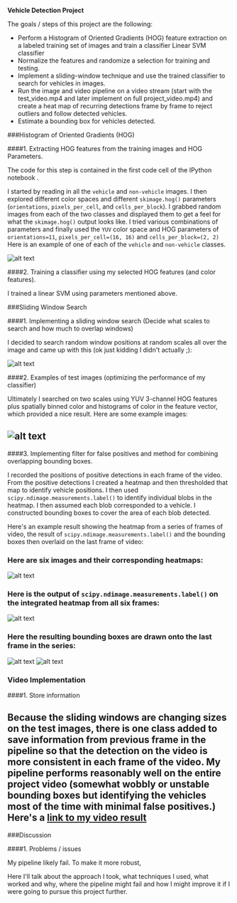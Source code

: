 **Vehicle Detection Project**

The goals / steps of this project are the following:

* Perform a Histogram of Oriented Gradients (HOG) feature extraction on a labeled training set of images and train a classifier Linear SVM classifier
* Normalize the features and randomize a selection for training and testing.
* Implement a sliding-window technique and use the trained classifier to search for vehicles in images.
* Run the image and video pipeline on a video stream (start with the test_video.mp4 and later implement on full project_video.mp4) and create a heat map of recurring detections frame by frame to reject outliers and follow detected vehicles.
* Estimate a bounding box for vehicles detected.

###Histogram of Oriented Gradients (HOG)

####1. Extracting HOG features from the training images and HOG Parameters.

The code for this step is contained in the first code cell of the IPython notebook .  

I started by reading in all the `vehicle` and `non-vehicle` images.  I then explored different color spaces and different `skimage.hog()` parameters (`orientations`, `pixels_per_cell`, and `cells_per_block`).  I grabbed random images from each of the two classes and displayed them to get a feel for what the `skimage.hog()` output looks like.
I tried various combinations of parameters and finally used the `YUV` color space and HOG parameters of `orientations=11`, `pixels_per_cell=(16, 16)` and `cells_per_block=(2, 2)`
Here is an example of one of each of the `vehicle` and `non-vehicle` classes. 

![alt text](output_images/image1.png)

####2. Training a classifier using my selected HOG features (and color features).

I trained a linear SVM using parameters mentioned above.

###Sliding Window Search

####1. Implementing a sliding window search (Decide what scales to search and how much to overlap windows)

I decided to search random window positions at random scales all over the image and came up with this (ok just kidding I didn't actually ;):

![alt text](output_images/image2.png)

####2. Examples of test images (optimizing the performance of my classifier)

Ultimately I searched on two scales using YUV 3-channel HOG features plus spatially binned color and histograms of color in the feature vector, which provided a nice result.  Here are some example images:

![alt text](output_images/image3.png)
---

####3. Implementing filter for false positives and method for combining overlapping bounding boxes.

I recorded the positions of positive detections in each frame of the video.  From the positive detections I created a heatmap and then thresholded that map to identify vehicle positions.  I then used `scipy.ndimage.measurements.label()` to identify individual blobs in the heatmap.  I then assumed each blob corresponded to a vehicle.  I constructed bounding boxes to cover the area of each blob detected.  

Here's an example result showing the heatmap from a series of frames of video, the result of `scipy.ndimage.measurements.label()` and the bounding boxes then overlaid on the last frame of video:

### Here are six images and their corresponding heatmaps:

![alt text](output_images/image4.png)

### Here is the output of `scipy.ndimage.measurements.label()` on the integrated heatmap from all six frames:
![alt text](output_images/image5.png)

### Here the resulting bounding boxes are drawn onto the last frame in the series:
![alt text](output_images/image6.png)
![alt text](output_images/image7.png)


### Video Implementation

####1. Store information

Because the sliding windows are changing sizes on the test images, there is one class added to save information from previous frame in the pipeline so that the detection on the video is more consistent in each frame of the video.
My pipeline performs reasonably well on the entire project video (somewhat wobbly or unstable bounding boxes but identifying the vehicles most of the time with minimal false positives.)
Here's a [link to my video result](./project_video.mp4)
---

###Discussion

####1. Problems / issues  

My pipeline likely fail.  To make it more robust,

Here I'll talk about the approach I took, what techniques I used, what worked and why, where the pipeline might fail and how I might improve it if I were going to pursue this project further.  


